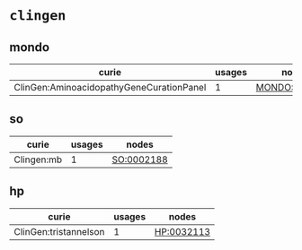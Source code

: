 # `clingen`

## mondo

| curie                                    |   usages | nodes                                                         |
|------------------------------------------|----------|---------------------------------------------------------------|
| ClinGen:AminoacidopathyGeneCurationPanel |        1 | [MONDO:0009607](http://purl.obolibrary.org/obo/MONDO_0009607) |

## so

| curie      |   usages | nodes                                                   |
|------------|----------|---------------------------------------------------------|
| Clingen:mb |        1 | [SO:0002188](http://purl.obolibrary.org/obo/SO_0002188) |

## hp

| curie                 |   usages | nodes                                                   |
|-----------------------|----------|---------------------------------------------------------|
| ClinGen:tristannelson |        1 | [HP:0032113](http://purl.obolibrary.org/obo/HP_0032113) |

